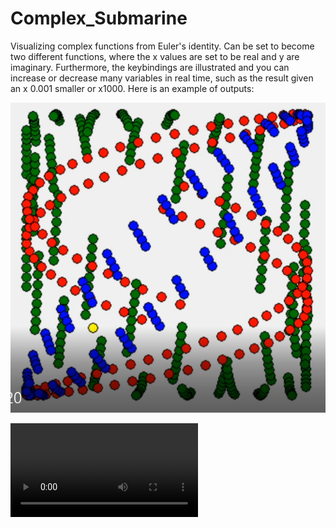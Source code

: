 # Complex_Submarine
Visualizing complex functions from Euler's identity.
Can be set to become two different functions, where 
the x values are set to be real and y are imaginary.
Furthermore, the keybindings are illustrated and you
can increase or decrease many variables in real time, 
such as the result given an x 0.001 smaller or x1000.
Here is an example of outputs:


![alt text](https://github.com/Tavnos/Complex_Submarine/blob/master/momentincomplextime.PNG)

![alt text](https://github.com/Tavnos/Complex_Submarine/blob/master/complexsubmarine.mp4)

